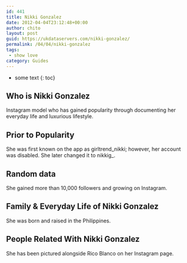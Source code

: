```yaml
---
id: 441
title: Nikki Gonzalez
date: 2012-04-04T23:12:48+00:00
author: chito
layout: post
guid: https://ukdataservers.com/nikki-gonzalez/
permalink: /04/04/nikki-gonzalez
tags:
 - show love
category: Guides
---
```


* some text
{: toc}


## Who is  Nikki Gonzalez
                  
                  
                  
Instagram model who has gained popularity through documenting her everyday life and luxurious lifestyle. 
                  
                
                
                
## Prior to Popularity 
                  
                  
                  
She was first known on the app as girltrend_nikki; however, her account was disabled. She later changed it to nikkig_.
                  
                
                
                
## Random data 
                  
                  
                  
She gained more than 10,000 followers and growing on Instagram.
                  
                
                
                
## Family & Everyday Life of Nikki Gonzalez
                  
                  
                  
She was born and raised in the Philippines.
                  
                
                
                
## People Related With  Nikki Gonzalez
                  
                  
                  
She has been pictured alongside Rico Blanco on her Instagram page.
                  
                
              
            
          
          
          
    
    
  
